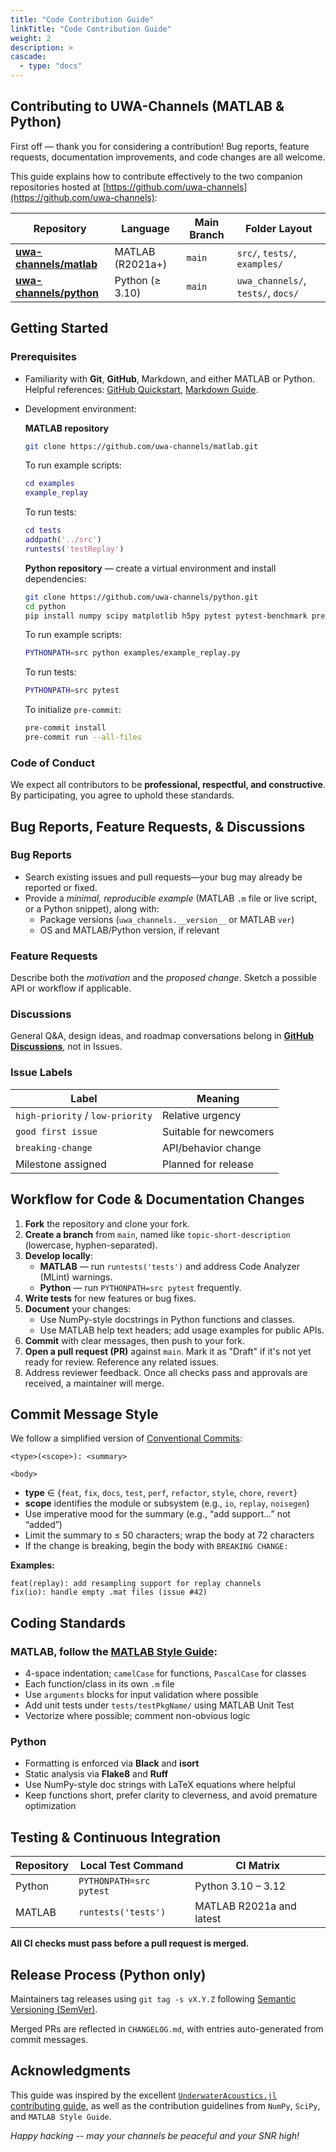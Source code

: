 ```yaml
---
title: "Code Contribution Guide"
linkTitle: "Code Contribution Guide"
weight: 2
description: >
cascade:
  - type: "docs"
---
```


## Contributing to **UWA-Channels** (MATLAB & Python)

First off — thank you for considering a contribution! Bug reports, feature requests, documentation improvements, and code changes are all welcome.

This guide explains how to contribute effectively to the two companion repositories hosted at [https://github.com/uwa-channels](https://github.com/uwa-channels):

| Repository                                                        | Language         | Main Branch | Folder Layout                      |
| ----------------------------------------------------------------- | ---------------- | ----------- | ---------------------------------- |
| [**uwa-channels/matlab**](https://github.com/uwa-channels/matlab) | MATLAB (R2021a+) | `main`      | `src/`, `tests/`, `examples/`      |
| [**uwa-channels/python**](https://github.com/uwa-channels/python) | Python (≥ 3.10)  | `main`      | `uwa_channels/`, `tests/`, `docs/` |

## Getting Started

### Prerequisites

- Familiarity with **Git**, **GitHub**, Markdown, and either MATLAB or Python.\
  Helpful references: [GitHub Quickstart](https://docs.github.com/en/get-started/quickstart), [Markdown Guide](https://www.markdownguide.org/).

- Development environment:

  **MATLAB repository**

  ```bash
  git clone https://github.com/uwa-channels/matlab.git
  ```

  To run example scripts:

  ```matlab
  cd examples
  example_replay
  ```

  To run tests:

  ```matlab
  cd tests
  addpath('../src')
  runtests('testReplay')
  ```


  **Python repository** — create a virtual environment and install dependencies:

  ```bash
  git clone https://github.com/uwa-channels/python.git
  cd python
  pip install numpy scipy matplotlib h5py pytest pytest-benchmark pre-commit
  ```

  To run example scripts:

  ```bash
  PYTHONPATH=src python examples/example_replay.py
  ```

  To run tests:

  ```bash
  PYTHONPATH=src pytest
  ```

  To initialize `pre-commit`:

  ```bash
  pre-commit install
  pre-commit run --all-files
  ```

  
### Code of Conduct

We expect all contributors to be **professional, respectful, and constructive**. By participating, you agree to uphold these standards.

## Bug Reports, Feature Requests, & Discussions

### Bug Reports

- Search existing issues and pull requests—your bug may already be reported or fixed.
- Provide a *minimal, reproducible example* (MATLAB `.m` file or live script, or a Python snippet), along with:
  - Package versions (`uwa_channels.__version__` or MATLAB `ver`)
  - OS and MATLAB/Python version, if relevant

### Feature Requests

Describe both the *motivation* and the *proposed change*. Sketch a possible API or workflow if applicable.

### Discussions

General Q&A, design ideas, and roadmap conversations belong in [**GitHub Discussions**](https://github.com/orgs/uwa-channels/discussions), not in Issues.

### Issue Labels

| Label                            | Meaning                |
| -------------------------------- | ---------------------- |
| `high-priority` / `low-priority` | Relative urgency       |
| `good first issue`               | Suitable for newcomers |
| `breaking-change`                | API/behavior change    |
| Milestone assigned               | Planned for release    |

## Workflow for Code & Documentation Changes

1. **Fork** the repository and clone your fork.
2. **Create a branch** from `main`, named like `topic-short-description` (lowercase, hyphen-separated).
3. **Develop locally**:
   - **MATLAB** — run `runtests('tests')` and address Code Analyzer (MLint) warnings.
   - **Python** — run `PYTHONPATH=src pytest` frequently.
4. **Write tests** for new features or bug fixes.
5. **Document** your changes:
   - Use NumPy-style docstrings in Python functions and classes.
   - Use MATLAB help text headers; add usage examples for public APIs.
6. **Commit** with clear messages, then push to your fork.
7. **Open a pull request (PR)** against `main`. Mark it as "Draft" if it's not yet ready for review. Reference any related issues.
8. Address reviewer feedback. Once all checks pass and approvals are received, a maintainer will merge.

## Commit Message Style

We follow a simplified version of [Conventional Commits](https://www.conventionalcommits.org/):

```text
<type>(<scope>): <summary>

<body>
```

- **type** ∈ {`feat`, `fix`, `docs`, `test`, `perf`, `refactor`, `style`, `chore`, `revert`}
- **scope** identifies the module or subsystem (e.g., `io`, `replay`, `noisegen`)
- Use imperative mood for the summary (e.g., “add support…” not “added”)
- Limit the summary to ≤ 50 characters; wrap the body at 72 characters
- If the change is breaking, begin the body with `BREAKING CHANGE:`

**Examples:**

```text
feat(replay): add resampling support for replay channels
fix(io): handle empty .mat files (issue #42)
```

## Coding Standards

### MATLAB, follow the [MATLAB Style Guide](https://github.com/eeberhard/matlab_style_guide):

- 4-space indentation; `camelCase` for functions, `PascalCase` for classes
- Each function/class in its own `.m` file
- Use `arguments` blocks for input validation where possible
- Add unit tests under `tests/testPkgName/` using MATLAB Unit Test
- Vectorize where possible; comment non-obvious logic

### Python

- Formatting is enforced via **Black** and **isort**
- Static analysis via **Flake8** and **Ruff**
- Use NumPy-style doc strings with LaTeX equations where helpful
- Keep functions short, prefer clarity to cleverness, and avoid premature optimization


## Testing & Continuous Integration

| Repository | Local Test Command      | CI Matrix                |
| ---------- | ----------------------- | ------------------------ |
| Python     | `PYTHONPATH=src pytest` | Python 3.10 – 3.12       |
| MATLAB     | `runtests('tests')`     | MATLAB R2021a and latest |

**All CI checks must pass before a pull request is merged.**

## Release Process (Python only)

Maintainers tag releases using `git tag -s vX.Y.Z` following [Semantic Versioning (SemVer)](https://semver.org/).

Merged PRs are reflected in `CHANGELOG.md`, with entries auto-generated from commit messages.

## Acknowledgments

This guide was inspired by the excellent [`UnderwaterAcoustics.jl` contributing guide](https://github.com/org-arl/UnderwaterAcoustics.jl/blob/master/CONTRIBUTING.md), as well as the contribution guidelines from `NumPy`, `SciPy`, and `MATLAB Style Guide`.

*Happy hacking -- may your channels be peaceful and your SNR high!*
